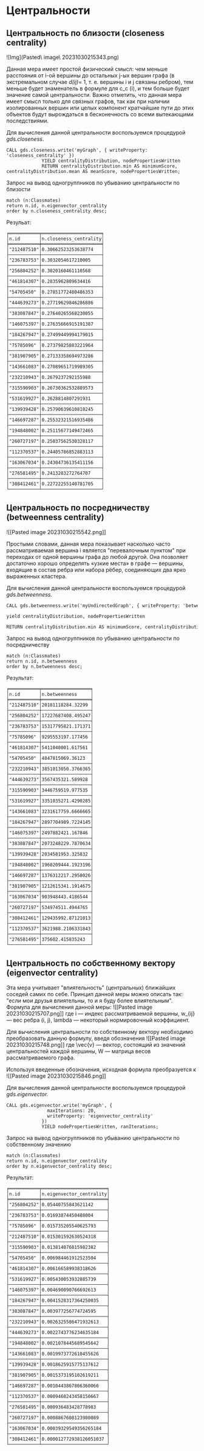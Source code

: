 # Центральности
## Центральность по близости **(closeness centrality)**

![Img](Pasted\ image\ 20231030215343.png)

Данная мера имеет простой физический смысл: чем меньше расстояния от i-ой вершины до остальных j-ых вершин графа (в экстремальном случае _d(ij)_= 1, т. е. вершины i и j связаны ребром), тем меньше будет знаменатель в формуле для c_c (i), и тем больше будет значение самой центральности. 
Важно отметить, что данная мера имеет смысл только для связных графов, так как при наличии изолированных вершин или целых компонент кратчайшие пути до этих объектов будут вырождаться в бесконечность со всеми вытекающими последствиями.

Для вычисления данной центральности воспользуемся процедурой *gds.closeness*.

```
CALL gds.closeness.write('myGraph', { writeProperty: 'closeness_centrality' })
             YIELD centralityDistribution, nodePropertiesWritten
             RETURN centralityDistribution.min AS minimumScore, centralityDistribution.mean AS meanScore, nodePropertiesWritten;
```
Запрос на вывод одногруппников по убыванию центральности по близости
```
match (n:Classmates)
return n.id, n.eigenvector_centrality
order by n.closeness_centrality desc;
```
Резульат:
```
╒═══════════╤══════════════════════╕
│n.id       │n.closeness_centrality│
╞═══════════╪══════════════════════╡
│"212487510"│0.30662523253638774   │
├───────────┼──────────────────────┤
│"236783753"│0.3032054617210005    │
├───────────┼──────────────────────┤
│"256804252"│0.3020160461110568    │
├───────────┼──────────────────────┤
│"461814307"│0.2835962889634416    │
├───────────┼──────────────────────┤
│"54705450" │0.27851772480486353   │
├───────────┼──────────────────────┤
│"444639273"│0.27719629846286886   │
├───────────┼──────────────────────┤
│"383087847"│0.27640265568230055   │
├───────────┼──────────────────────┤
│"146075397"│0.27635666915191387   │
├───────────┼──────────────────────┤
│"184267947"│0.27499449994179015   │
├───────────┼──────────────────────┤
│"75785096" │0.27379825883221964   │
├───────────┼──────────────────────┤
│"381907905"│0.27133358694973286   │
├───────────┼──────────────────────┤
│"143661083"│0.27089651719989305   │
├───────────┼──────────────────────┤
│"232210943"│0.2679237292155988    │
├───────────┼──────────────────────┤
│"315590903"│0.26730362532889573   │
├───────────┼──────────────────────┤
│"531619927"│0.2628814807291931    │
├───────────┼──────────────────────┤
│"139939428"│0.25790639610818245   │
├───────────┼──────────────────────┤
│"146697287"│0.25532321516935486   │
├───────────┼──────────────────────┤
│"194848002"│0.25115677149472465   │
├───────────┼──────────────────────┤
│"260727197"│0.25037562530328117   │
├───────────┼──────────────────────┤
│"112370537"│0.24405786852883113   │
├───────────┼──────────────────────┤
│"163067034"│0.24304736135411156   │
├───────────┼──────────────────────┤
│"276581495"│0.2413283272764707    │
├───────────┼──────────────────────┤
│"308412461"│0.22722255140781705   │
└───────────┴──────────────────────┘
```
## **Центральность по посредничеству (betweenness centrality)**

![[Pasted image 20231030215542.png]]

Простыми словами, данная мера показывает насколько часто рассматриваемая вершина i является "перевалочным пунктом" при переходах от одной вершины графа до любой другой. Она позволяет достаточно хорошо определять «узкие места» в графе — вершины, входящие в состав ребра или набора рёбер, соединяющих два ярко выраженных кластера.

Для вычисления данной центральности воспользуемся процедурой *gds.betweenness.*

```
CALL gds.betweenness.write('myUndirectedGraph', { writeProperty: 'betweenness' })

yield centralityDistribution, nodePropertiesWritten

RETURN centralityDistribution.min AS minimumScore, centralityDistribution.mean AS meanScore, nodePropertiesWritten;
```

Запрос на вывод одногруппников по убыванию центральности по посредничеству

```
match (n:Classmates)
return n.id, n.betweenness
order by n.betweenness desc;
```
Результат:
```
╒═══════════╤══════════════════╕
│n.id       │n.betweenness     │
╞═══════════╪══════════════════╡
│"212487510"│20181118284.32299 │
├───────────┼──────────────────┤
│"256804252"│17227687408.495247│
├───────────┼──────────────────┤
│"236783753"│15317795821.171371│
├───────────┼──────────────────┤
│"75785096" │9295553197.177456 │
├───────────┼──────────────────┤
│"461814307"│5411040001.617561 │
├───────────┼──────────────────┤
│"54705450" │4847815069.36123  │
├───────────┼──────────────────┤
│"232210943"│3851013050.3766365│
├───────────┼──────────────────┤
│"444639273"│3567435321.589928 │
├───────────┼──────────────────┤
│"315590903"│3446759519.977535 │
├───────────┼──────────────────┤
│"531619927"│3351035271.4290285│
├───────────┼──────────────────┤
│"143661083"│3231617759.6666665│
├───────────┼──────────────────┤
│"184267947"│2897704989.7224145│
├───────────┼──────────────────┤
│"146075397"│2497882421.167846 │
├───────────┼──────────────────┤
│"383087847"│2073248229.7870634│
├───────────┼──────────────────┤
│"139939428"│2034581953.325832 │
├───────────┼──────────────────┤
│"194848002"│1960209444.1923196│
├───────────┼──────────────────┤
│"146697287"│1376312217.2958026│
├───────────┼──────────────────┤
│"381907905"│1212615341.1914675│
├───────────┼──────────────────┤
│"163067034"│903948443.4186544 │
├───────────┼──────────────────┤
│"260727197"│534974511.4944765 │
├───────────┼──────────────────┤
│"308412461"│129435992.87121013│
├───────────┼──────────────────┤
│"112370537"│3621988.2106331843│
├───────────┼──────────────────┤
│"276581495"│375602.415835243  │
└───────────┴──────────────────┘
```
## **Центральность по собственному вектору (eigenvector centrality)**

Эта  мера учитывает "влиятельность" (центральных) ближайших соседей самих по себе. Принцип данной меры можно описать так: "если мои друзья влиятельны, то и я буду более влиятельным".  Формула для вычисления данной меры:
![[Pasted image 20231030215707.png]]
где i — индекс рассматриваемой вершины, w_{ij} — вес ребра (i, j), lambda — некоторый нормировочный коэффициент.

Для вычисления центральности по собственному вектору необходимо преобразовать данную формулу, введя обозначения
![[Pasted image 20231030215748.png]]
где \vec{v} — вектор, состоящий из значений центральностей каждой вершины, W — матрица весов рассматриваемого графа.

Используя введенные обозначения, исходная формула преобразуется к
![[Pasted image 20231030215846.png]]


Для вычисления данной центральности воспользуемся процедурой *gds.eigenvector.*




```
CALL gds.eigenvector.write('myGraph', {
               maxIterations: 20,
               writeProperty: 'eigenvector_centrality'
             })
             YIELD nodePropertiesWritten, ranIterations;

```

Запрос на вывод одногруппников по убыванию центральности по собственному значению

```
match (n:Classmates)
return n.id, n.eigenvector_centrality
order by n.eigenvector_centrality desc;
```
Результат:

```
╒═══════════╤════════════════════════╕
│n.id       │n.eigenvector_centrality│
╞═══════════╪════════════════════════╡
│"256804252"│0.05440755843621142     │
├───────────┼────────────────────────┤
│"236783753"│0.01693874450488004     │
├───────────┼────────────────────────┤
│"75785096" │0.015735205540625793    │
├───────────┼────────────────────────┤
│"212487510"│0.015301592630524318    │
├───────────┼────────────────────────┤
│"315590903"│0.013814076815982382    │
├───────────┼────────────────────────┤
│"54705450" │0.006984461912523504    │
├───────────┼────────────────────────┤
│"461814307"│0.006166589938318626    │
├───────────┼────────────────────────┤
│"531619927"│0.005430053932885739    │
├───────────┼────────────────────────┤
│"146075397"│0.004690090766692613    │
├───────────┼────────────────────────┤
│"184267947"│0.0041528317364250035   │
├───────────┼────────────────────────┤
│"383087847"│0.003977256774724595    │
├───────────┼────────────────────────┤
│"232210943"│0.0026325586471932613   │
├───────────┼────────────────────────┤
│"444639273"│0.0022743776234635184   │
├───────────┼────────────────────────┤
│"194848002"│0.0021078445689545642   │
├───────────┼────────────────────────┤
│"143661083"│0.0019973772610455626   │
├───────────┼────────────────────────┤
│"139939428"│0.0018625915775137612   │
├───────────┼────────────────────────┤
│"381907905"│0.0015373195102619211   │
├───────────┼────────────────────────┤
│"146697287"│0.0010443867866360066   │
├───────────┼────────────────────────┤
│"112370537"│0.0009460243458150667   │
├───────────┼────────────────────────┤
│"276581495"│0.000936483428778983    │
├───────────┼────────────────────────┤
│"260727197"│0.0008867608123980089   │
├───────────┼────────────────────────┤
│"163067034"│0.00039329549356265184  │
├───────────┼────────────────────────┤
│"308412461"│0.000012772938126051037 │
└───────────┴────────────────────────┘
```
